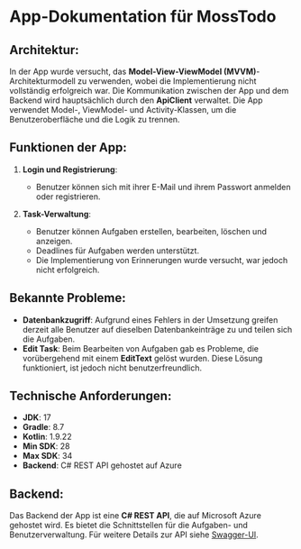 # App-Dokumentation für MossTodo

## Architektur:
In der App wurde versucht, das **Model-View-ViewModel (MVVM)**-Architekturmodell zu verwenden, wobei die Implementierung nicht vollständig erfolgreich war. Die Kommunikation zwischen der App und dem Backend wird hauptsächlich durch den **ApiClient** verwaltet. Die App verwendet Model-, ViewModel- und Activity-Klassen, um die Benutzeroberfläche und die Logik zu trennen.

## Funktionen der App:
1. **Login und Registrierung**:
   - Benutzer können sich mit ihrer E-Mail und ihrem Passwort anmelden oder registrieren.
   
2. **Task-Verwaltung**:
   - Benutzer können Aufgaben erstellen, bearbeiten, löschen und anzeigen.
   - Deadlines für Aufgaben werden unterstützt.
   - Die Implementierung von Erinnerungen wurde versucht, war jedoch nicht erfolgreich.

## Bekannte Probleme:
- **Datenbankzugriff**: Aufgrund eines Fehlers in der Umsetzung greifen derzeit alle Benutzer auf dieselben Datenbankeinträge zu und teilen sich die Aufgaben.
- **Edit Task**: Beim Bearbeiten von Aufgaben gab es Probleme, die vorübergehend mit einem **EditText** gelöst wurden. Diese Lösung funktioniert, ist jedoch nicht benutzerfreundlich.

## Technische Anforderungen:
- **JDK**: 17
- **Gradle**: 8.7
- **Kotlin**: 1.9.22
- **Min SDK**: 28
- **Max SDK**: 34
- **Backend**: C# REST API gehostet auf Azure

## Backend:
Das Backend der App ist eine **C# REST API**, die auf Microsoft Azure gehostet wird. Es bietet die Schnittstellen für die Aufgaben- und Benutzerverwaltung. Für weitere Details zur API siehe [Swagger-UI](https://mossrestapi-esdkf7hpc3fmadf4.germanywestcentral-01.azurewebsites.net//swagger/index.html).

